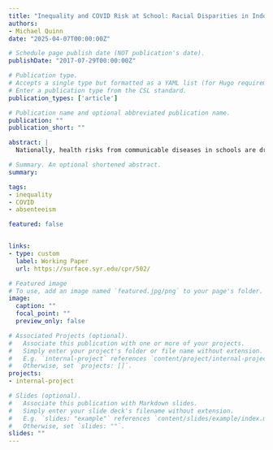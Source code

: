 ```yaml
---
title: "Inequality and COVID Risk at School: Racial Disparities in Indoor Density, Vaccination Rates, and Consequences for Absenteeism"
authors:
- Michael Quinn
date: "2025-04-07T00:00:00Z"

# Schedule page publish date (NOT publication's date).
publishDate: "2017-07-29T00:00:00Z"

# Publication type.
# Accepts a single type but formatted as a YAML list (for Hugo requirements).
# Enter a publication type from the CSL standard.
publication_types: ['article']

# Publication name and optional abbreviated publication name.
publication: ""
publication_short: ""

abstract: |
  Nationally, health risks from communicable diseases in schools are drawing renewed attention as routine childhood vaccination coverage declines. These risks are not uniform: schools differ in physical environments, resources, and student behavior. While lessons from the COVID pandemic may provide insight into how such differences create inequities, little existing evidence documents (or refutes) school COVID risk disparities. This paper begins to fill this gap by examining racial disparities in two factors affecting risk: vaccination rates and indoor density (classroom space per pupil) of New York City elementary schools (then examining middle and high schools separately). We examine the link between school COVID risk and absenteeism and explore racial disparities both within and between neighborhoods. While Asian and White students, on average, attend schools with higher vaccination rates, they also face more crowded classrooms than Black or Hispanic students. White students are more likely than Black students to attend schools with indoor density above and vaccination rates below expert recommended critical thresholds. Roughly half of the racial disparity in school COVID risk reflect differences across neighborhoods rather than within them. Controlling for school COVID risk narrows racial gaps in attendance rates and chronic absenteeism by roughly one-third to one-half. Results are similar for the middle and high schools. Our findings highlight the importance of health risks in schools, distinguishing between those rooted in physical environments and those driven by collective behavior.

# Summary. An optional shortened abstract.
summary:  

tags:
- inequality
- COVID
- absenteeism

featured: false


links:
- type: custom
  label: Working Paper
  url: https://surface.syr.edu/cpr/502/

# Featured image
# To use, add an image named `featured.jpg/png` to your page's folder. 
image:
  caption: ""
  focal_point: ""
  preview_only: false

# Associated Projects (optional).
#   Associate this publication with one or more of your projects.
#   Simply enter your project's folder or file name without extension.
#   E.g. `internal-project` references `content/project/internal-project/index.md`.
#   Otherwise, set `projects: []`.
projects:
- internal-project

# Slides (optional).
#   Associate this publication with Markdown slides.
#   Simply enter your slide deck's filename without extension.
#   E.g. `slides: "example"` references `content/slides/example/index.md`.
#   Otherwise, set `slides: ""`.
slides: ""
---
```

<style>
/* 1) Remove the 65ch cap from the Abstract block on THIS PAGE */
.page-body article main .max-w-prose.grid { 
  max-width: 100% !important; 
  width: 100% !important;
}

/* 2) Make the grid truly two columns and allow content to expand */
@media (min-width: 768px){
  .page-body article main .max-w-prose.grid {
    grid-template-columns: 240px minmax(0, 1fr) !important; /* label | content */
    column-gap: 1.25rem !important;
  }
}

/* 3) Some themes reapply prose caps—neutralize any remaining ones on this page */
.page-body :is(.max-w-prose, .prose) { 
  max-width: 100% !important; 
}

/* 4) If it still looks boxed, the outer container is capping width—uncap just on publication pages */
.page-body .max-w-screen-xl { 
  max-width: 100% !important; 
}

/* DEBUG (temporary): outline the abstract wrapper so you can see the rule is applying. 
   Remove these two lines once you see the purple box expand. */
.page-body article main .max-w-prose.grid { outline: 3px solid rebeccapurple !important; }
</style>

